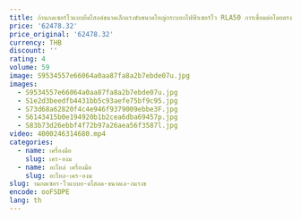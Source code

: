 ```yaml
---
title: ก้านกดเซอร์โวแบบยืดไสลด์ขนาดเล็กแรงขับขนาดใหญ่กระบอกไฟฟ้าเซอร์โว RLA50 การเชื่อมต่อโดยตรง
price: '62478.32'
price_original: '62478.32'
currency: THB
discount: ''
rating: 4
volume: 59
image: S9534557e66064a0aa87fa8a2b7ebde07u.jpg
images:
  - S9534557e66064a0aa87fa8a2b7ebde07u.jpg
  - S1e2d3beedfb4431bb5c93aefe75bf9c95.jpg
  - S73d68a62820f4c4e946f9379009ebbe3F.jpg
  - S6143415b0e194920b1b2cea6dba69457p.jpg
  - S83b73d26ebbf4f72b97a26aea56f3587l.jpg
video: 4000246314680.mp4
categories:
  - name: เครื่องมือ
    slug: เคร-องม
  - name: อะไหล่ เครื่องมือ
    slug: อะไหล-เคร-องม
slug: านกดเซอร-โวแบบย-ดไสลด-ขนาดเล-กแรงข
encode: ooFSDPE
lang: th
---
```

  